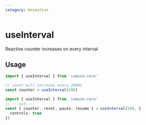 ```yaml
---
category: Animation
---
```


# useInterval

Reactive counter increases on every interval

## Usage

```ts
import { useInterval } from 'comuse-core'

// count will increase every 200ms
const counter = useInterval(200)
```

```ts
import { useInterval } from 'comuse-core'
// ---cut---
const { counter, reset, pause, resume } = useInterval(200, {
  controls: true
})
```
